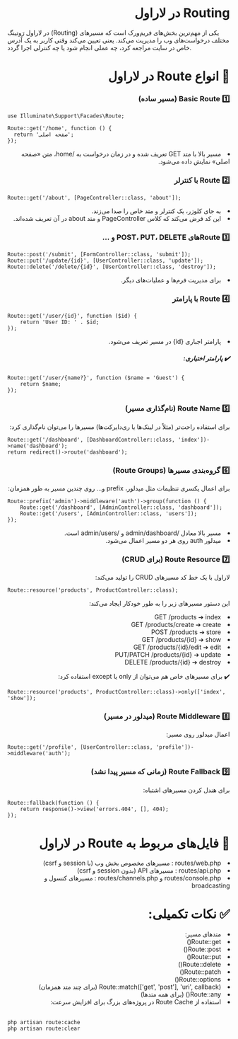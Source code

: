 <h1 dir="rtl" align="right">Routing در لاراول</h1>
<p>در لاراول رَوتینگ (Routing) یکی از مهم‌ترین بخش‌های فریم‌ورک است که مسیرهای مختلف درخواست‌های وب را مدیریت می‌کند. یعنی تعیین می‌کند وقتی کاربر به یک آدرس خاص در سایت مراجعه کرد، چه عملی انجام شود یا چه کنترلی اجرا گردد.</p>
  
<h1 dir="rtl" align="right">📌 انواع Route در لاراول</h1>
<h3 dir="rtl" align="right">1️⃣ Basic Route (مسیر ساده)</h3>
  
  ```
use Illuminate\Support\Facades\Route;

Route::get('/home', function () {
    return 'صفحه اصلی';
});
```
<li dir="rtl" align="right">مسیر بالا با متد GET تعریف شده و در زمان درخواست به /home، متن «صفحه اصلی» نمایش داده می‌شود.</li>

<h3 dir="rtl" align="right">2️⃣ Route با کنترلر</h3>

  ```
Route::get('/about', [PageController::class, 'about']);
```
<li dir="rtl" align="right">به جای کلوزر، یک کنترلر و متد خاص را صدا می‌زند.</li>
<li dir="rtl" align="right">این کد فرض می‌کند که کلاس PageController و متد about در آن تعریف شده‌اند.</li>

<h3 dir="rtl" align="right">3️⃣ Route‌های POST، PUT، DELETE و ...</h3>

```
Route::post('/submit', [FormController::class, 'submit']);
Route::put('/update/{id}', [UserController::class, 'update']);
Route::delete('/delete/{id}', [UserController::class, 'destroy']);
```
<li dir="rtl" align="right">برای مدیریت فرم‌ها و عملیات‌های دیگر.</li>

<h3 dir="rtl" align="right">4️⃣ Route با پارامتر</h3>

```
Route::get('/user/{id}', function ($id) {
    return 'User ID: ' . $id;
});
```
<li dir="rtl" align="right">پارامتر اجباری {id} در مسیر تعریف می‌شود.</li>
<h5 dir="rtl" align="right">✔️ پارامتر اختیاری:</h5>

```
Route::get('/user/{name?}', function ($name = 'Guest') {
    return $name;
});
```

<h3 dir="rtl" align="right">5️⃣ Route Name (نام‌گذاری مسیر)</h3>
<p dir="rtl" align="right">برای استفاده راحت‌تر (مثلاً در لینک‌ها یا ری‌دایرکت‌ها) مسیرها را می‌توان نام‌گذاری کرد:</p>

```
Route::get('/dashboard', [DashboardController::class, 'index'])->name('dashboard');
return redirect()->route('dashboard');
```

<h3 dir="rtl" align="right">6️⃣ گروه‌بندی مسیرها (Route Groups)</h3>
<p dir="rtl" align="right">برای اعمال یکسری تنظیمات مثل میدلور، prefix و... روی چندین مسیر به طور همزمان:</p>

```
Route::prefix('admin')->middleware('auth')->group(function () {
    Route::get('/dashboard', [AdminController::class, 'dashboard']);
    Route::get('/users', [AdminController::class, 'users']);
});
```
<li dir="rtl" align="right">مسیر بالا معادل /admin/dashboard و /admin/users است.</li>
<li dir="rtl" align="right">میدلور auth روی هر دو مسیر اعمال می‌شود.</li>

<h3 dir="rtl" align="right">7️⃣ Route Resource (برای CRUD)</h3>
<p dir="rtl" align="right">لاراول با یک خط کد مسیرهای CRUD را تولید می‌کند:</p>

```
Route::resource('products', ProductController::class);
```
<p dir="rtl" align="right">این دستور مسیرهای زیر را به طور خودکار ایجاد می‌کند:</p>
<li dir="rtl" align="right">GET /products ➔ index</li>
<li dir="rtl" align="right">GET /products/create ➔ create</li>
<li dir="rtl" align="right">POST /products ➔ store</li>
<li dir="rtl" align="right">GET /products/{id} ➔ show</li>
<li dir="rtl" align="right">GET /products/{id}/edit ➔ edit</li>
<li dir="rtl" align="right">PUT/PATCH /products/{id} ➔ update</li>
<li dir="rtl" align="right">DELETE /products/{id} ➔ destroy</li>
<p dir="rtl" align="right">✔️ برای مسیرهای خاص هم می‌توان از only یا except استفاده کرد:</p>

```
Route::resource('products', ProductController::class)->only(['index', 'show']);
```

<h3 dir="rtl" align="right">8️⃣ Route Middleware (میدلور در مسیر)</h3>
<p dir="rtl" align="right">اعمال میدلور روی مسیر:</p>

```
Route::get('/profile', [UserController::class, 'profile'])->middleware('auth');
```

<h3 dir="rtl" align="right">9️⃣ Route Fallback (زمانی که مسیر پیدا نشد)</h3>
<p dir="rtl" align="right">برای هندل کردن مسیرهای اشتباه:</p>

```
Route::fallback(function () {
    return response()->view('errors.404', [], 404);
});
```

<h1 dir="rtl" align="right">📂 فایل‌های مربوط به Route در لاراول</h1>
<li dir="rtl" align="right">routes/web.php : مسیرهای مخصوص بخش وب (با session و csrf)</li>
<li dir="rtl" align="right">routes/api.php : مسیرهای API (بدون session و csrf)</li>
<li dir="rtl" align="right">routes/console.php و routes/channels.php : مسیرهای کنسول و broadcasting</li>

<h1 dir="rtl" align="right">✅ نکات تکمیلی:</h1>
<li dir="rtl" align="right">متدهای مسیر:</li>
<li dir="rtl" align="right">Route::get()</li>
<li dir="rtl" align="right">Route::post()</li>
<li dir="rtl" align="right">Route::put()</li>
<li dir="rtl" align="right">Route::delete()</li>
<li dir="rtl" align="right">Route::patch()</li>
<li dir="rtl" align="right">Route::options()</li>
<li dir="rtl" align="right">Route::match(['get', 'post'], 'uri', callback) (برای چند متد همزمان)</li>
<li dir="rtl" align="right">Route::any() (برای همه متدها)</li>
<li dir="rtl" align="right">استفاده از Route Cache در پروژه‌های بزرگ برای افزایش سرعت:</li>
<br>

```
php artisan route:cache
php artisan route:clear
```
